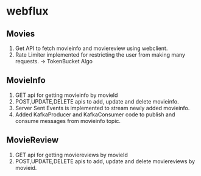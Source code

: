 # webflux

## Movies
1. Get API to fetch movieinfo and moviereview using webclient.
2. Rate Limiter implemented for restricting the user from making many requests.
    -> TokenBucket Algo


## MovieInfo
1. GET api for getting movieinfo by movieId
2. POST,UPDATE,DELETE apis to add, update and delete movieinfo.
3. Server Sent Events is implemented to stream newly added movieinfo.
4. Added KafkaProducer and KafkaConsumer code to publish and consume messages from movieinfo topic.

## MovieReview
1. GET api for getting moviereviews by movieId
2. POST,UPDATE,DELETE apis to add, update and delete moviereviews by movieid.
